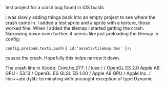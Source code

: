 test project for a crash bug found in iOS builds

I was slowly adding things back into an empty project to see where the crash came in. I added a test sprite and a sprite with a texture, those worked fine. When I added the tilemap I started getting the crash. Narrowing down even further, it seems like just preloading the tilemap in config:

    config.preload.texts.push({ id:'assets/tilemap.tmx' });

causes the crash. Hopefully this helps narrow it down.

The crash line in Xcode: Core.hx:277:      i / luxe / / OpenGL ES 2.0 Apple A8 GPU - 53.13 / OpenGL ES GLSL ES 1.00 / Apple A8 GPU / Apple Inc. /
libc++abi.dylib: terminating with uncaught exception of type Dynamic
